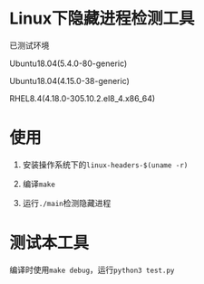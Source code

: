 # Linux下隐藏进程检测工具

已测试环境

Ubuntu18.04(5.4.0-80-generic)

Ubuntu18.04(4.15.0-38-generic)

RHEL8.4(4.18.0-305.10.2.el8_4.x86_64)

# 使用

1. 安装操作系统下的`linux-headers-$(uname -r)`

2. 编译`make`

3. 运行`./main`检测隐藏进程

# 测试本工具

编译时使用`make debug`，运行`python3 test.py`
